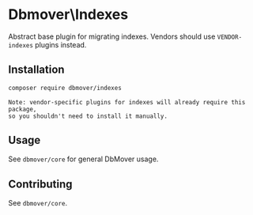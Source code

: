 # Dbmover\Indexes
Abstract base plugin for migrating indexes. Vendors should use `VENDOR-indexes`
plugins instead.

## Installation
```sh
composer require dbmover/indexes
```

    Note: vendor-specific plugins for indexes will already require this package,
    so you shouldn't need to install it manually.

## Usage
See `dbmover/core` for general DbMover usage.

## Contributing
See `dbmover/core`.

